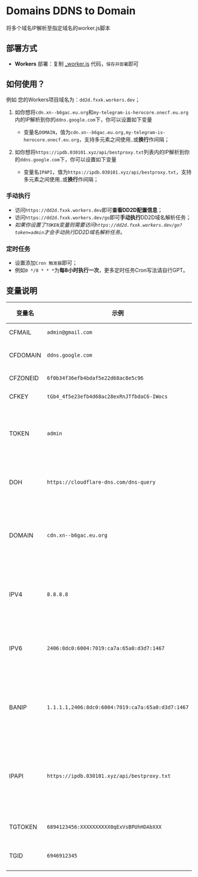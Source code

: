 # Domains DDNS to Domain
将多个域名IP解析至指定域名的worker.js脚本

## 部署方式

- **Workers** 部署：复制 [_worker.js](https://github.com/cmliu/CF-Workers-DD2D/blob/main/_worker.js) 代码，`保存并部署`即可

## 如何使用？
例如 您的Workers项目域名为：`dd2d.fxxk.workers.dev`；  

1. 如你想将`cdn.xn--b6gac.eu.org`和`my-telegram-is-herocore.onecf.eu.org`内的IP解析到你的`ddns.google.com`下，你可以设置如下变量
    - 变量名`DOMAIN`，值为`cdn.xn--b6gac.eu.org,my-telegram-is-herocore.onecf.eu.org`，支持多元素之间使用`,`或**换行**作间隔；

2. 如你想将`https://ipdb.030101.xyz/api/bestproxy.txt`列表内的IP解析到你的`ddns.google.com`下，你可以设置如下变量
    - 变量名`IPAPI`，值为`https://ipdb.030101.xyz/api/bestproxy.txt`，支持多元素之间使用`,`或**换行**作间隔；

### 手动执行
- 访问`https://dd2d.fxxk.workers.dev`即可**查看DD2D配置信息**；
- 访问`https://dd2d.fxxk.workers.dev/go`即可**手动执行**DD2D域名解析任务；
- *如果你设置了`TOKEN`变量则需要访问`https://dd2d.fxxk.workers.dev/go?token=admin`才会手动执行DD2D域名解析任务。*

### 定时任务
- 设置添加`Cron 触发器`即可；
- 例如`0 */8 * * *`为**每8小时执行一次**，更多定时任务Cron写法请自行GPT。

## 变量说明
| 变量名 | 示例 | 必填 | 备注 |
|--------|---------|-|-----|
| CFMAIL  | `admin@gmail.com` |√| Cloudflare 登录邮箱 |
| CFDOMAIN  | `ddns.google.com` |√| Cloudflare 待解析域名 |
| CFZONEID   | `6f0b34f36efb4bdaf5e22d68ac8e5c96` |√| Cloudflare 区域ID | 
| CFKEY  | `tGb4_4f5e23efb4d68ac28exRnJTfbdaC6-IWocs` |√| Cloudflare API令牌 |
| TOKEN | `admin` |×| **手动执行**时验证token，token不正确将不会执行DD2D |
| DOH | `https://cloudflare-dns.com/dns-query` |×| DoH（DNS over HTTPS）URL |
| DOMAIN | `cdn.xn--b6gac.eu.org` |×| 获取待解析至`待解析域名`IP的域名(支持多元素之间`,`或 换行 作间隔) |
| IPV4 | `8.8.8.8` |×| 待解析至`待解析域名`IPv4(支持多元素之间`,`或 换行 作间隔) |
| IPV6 | `2406:8dc0:6004:7019:ca7a:65a0:d3d7:1467` |×| 待解析至`待解析域名`IPv6(支持多元素之间`,`或 换行 作间隔) |
| BANIP | `1.1.1.1,2406:8dc0:6004:7019:ca7a:65a0:d3d7:1467` |×| 拉黑IP将不会解析至`待解析域名`(支持多元素之间`,`或 换行 作间隔) |
| IPAPI | `https://ipdb.030101.xyz/api/bestproxy.txt` |×| 通过API获取待解析至`待解析域名`IP的接口(支持多元素之间`,`或 换行 作间隔) |
| TGTOKEN | `6894123456:XXXXXXXXXX0qExVsBPUhHDAbXXX` |×| 发送TG通知的机器人token | 
| TGID | `6946912345` |×| 接收TG通知的账户数字ID | 

